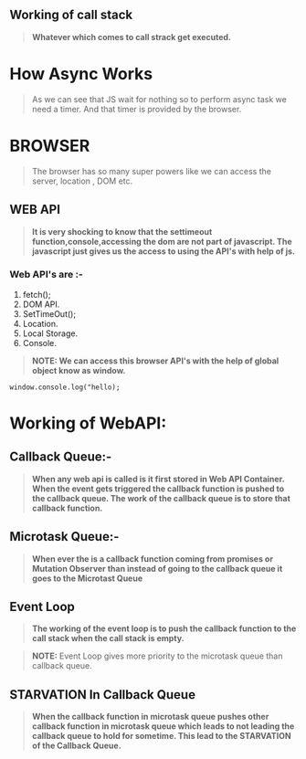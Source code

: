 ## Working of call stack

> **Whatever which comes to call strack get executed.**

# How Async Works

> As we can see that JS wait for nothing so to perform async task we need a timer. And that timer is provided by the browser.

# BROWSER

> The browser has so many super powers like we can access the server, location , DOM etc.

## WEB API

> **It is very shocking to know that the settimeout function,console,accessing the dom are not part of javascript. The javascript just gives us the access to using the API's with help of js.**

### Web API's are :-

1. fetch();
2. DOM API.
3. SetTimeOut();
4. Location.
5. Local Storage.
6. Console.

> **NOTE: We can access this browser API's with the help of global object know as window.**

```
window.console.log("hello);

```

# Working of WebAPI:

## Callback Queue:-

> **When any web api is called is it first stored in Web API Container. When the event gets triggered the callback function is pushed to the callback queue. The work of the callback queue is to store that callback function.**

## Microtask Queue:-

> **When ever the is a callback function coming from promises or Mutation Observer than instead of going to the callback queue it goes to the Microtast Queue**

## Event Loop

> **The working of the event loop is to push the callback function to the call stack when the call stack is empty.**

> **NOTE:** Event Loop gives more priority to the microtask queue than callback queue.

## STARVATION In Callback Queue

>**When the callback function in microtask queue pushes other callback function in microtask queue which leads to not leading the callback queue to hold for sometime. This lead to the STARVATION of the Callback Queue.**
